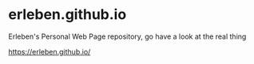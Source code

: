 # erleben.github.io
Erleben's Personal Web Page repository, go have a look at the real thing

https://erleben.github.io/
